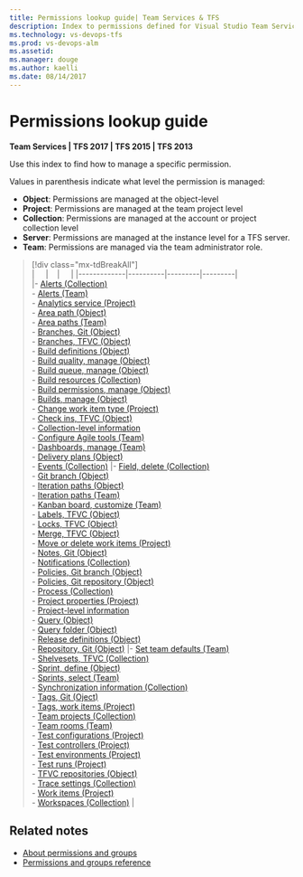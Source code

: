 ```yaml
---
title: Permissions lookup guide| Team Services & TFS  
description: Index to permissions defined for Visual Studio Team Services (VSTS) and Team Foundation Server   
ms.technology: vs-devops-tfs
ms.prod: vs-devops-alm
ms.assetid:  
ms.manager: douge
ms.author: kaelli
ms.date: 08/14/2017
---
```


# Permissions lookup guide

**Team Services | TFS 2017 | TFS 2015 | TFS 2013**

Use this index to find how to manage a specific permission. 
  
Values in parenthesis indicate what level the permission is managed:

- **Object**: Permissions are managed at the object-level    
- **Project**: Permissions are managed at the team project level
- **Collection**: Permissions are managed at the account or project collection level  
- **Server**: Permissions are managed at the instance level for a TFS server.   
- **Team**: Permissions are managed via the team administrator role.   

> [!div class="mx-tdBreakAll"]  
> |  &nbsp;&nbsp;&nbsp; | &nbsp;&nbsp;&nbsp;| &nbsp;&nbsp;&nbsp; | 
> |-------------|----------|---------|---------|    
> |- [Alerts (Collection)](../tfs-server/command-line/tfssecurity-cmd.md#collection-level-permissions)<br/>- [Alerts (Team)](../work/scale/team-administrator-permissions.md)<br/>-  [Analytics service (Project)](../report/analytics/analytics-security.md)<br/>- [Area path (Object)](../work/how-to/set-permissions-access-work-tracking.md)<br/>- [Area paths (Team)](../work/scale/team-administrator-permissions.md)<br/>- [Branches, Git  (Object)](../git/branch-permissions.md)<br/>- [Branches, TFVC (Object)](set-git-tfvc-repository-permissions.md)<br/>- [Build definitions (Object)](set-build-release-permissions.md)<br/>- [Build quality, manage (Object)](set-build-release-permissions.md)<br/>- [Build queue, manage (Object)](set-build-release-permissions.md)<br/>- [Build resources (Collection)](set-build-release-permissions.md)<br/>- [Build permissions, manage (Object)](set-build-release-permissions.md)<br/>- [Builds, manage (Object)](set-build-release-permissions.md)<br/>- [Change work item type (Project)](set-project-collection-level-permissions.md)<br/>- [Check ins, TFVC (Object)](set-git-tfvc-repository-permissions.md)<br/>- [Collection-level information](set-project-collection-level-permissions.md)<br/>- [Configure Agile tools (Team)](../work/scale/team-administrator-permissions.md)<br/>- [Dashboards, manage (Team)](../work/scale/team-administrator-permissions.md)<br/>- [Delivery plans (Object)](../work/scale/review-team-plans.md#plan-permissions)<br/>- [Events (Collection)](set-project-collection-level-permissions.md) |- [Field, delete (Collection)](set-project-collection-level-permissions.md)<br/>- [Git branch (Object)](../git/branch-permissions.md)<br/>- [Iteration paths (Object)](../work/how-to/set-permissions-access-work-tracking.md)<br/>- [Iteration paths (Team)](../work/scale/team-administrator-permissions.md)<br/>- [Kanban board, customize (Team)](../work/scale/team-administrator-permissions.md)<br/>- [Labels, TFVC (Object)](set-git-tfvc-repository-permissions.md)<br/>- [Locks, TFVC (Object)](set-git-tfvc-repository-permissions.md)<br/>- [Merge, TFVC (Object)](set-git-tfvc-repository-permissions.md)<br/>- [Move or delete work items (Project)](set-project-collection-level-permissions.md)<br/>- [Notes, Git (Object)](../git/branch-permissions.md)<br/>-  [Notifications (Collection)](../tfs-server/command-line/tfssecurity-cmd.md#collection-level-permissions)<br/>- [Policies, Git branch (Object)](../git/branch-permissions.md)<br/>- [Policies, Git repository (Object)](set-git-tfvc-repository-permissions.md)<br/>-  [Process (Collection)](../work/process/manage-process.md#process-permissions)<br/>-  [Project properties (Project)](set-project-collection-level-permissions.md)<br/>- [Project-level information](set-project-collection-level-permissions.md)<br/>- [Query (Object)](../work/track/set-query-permissions.md)<br/>- [Query folder (Object)](../work/track/set-query-permissions.md)<br/>- [Release definitions (Object)](set-build-release-permissions.md)<br/>- [Repository, Git (Object)](set-git-tfvc-repository-permissions.md) |- [Set team defaults (Team)](../work/scale/team-administrator-permissions.md)<br/>- [Shelvesets, TFVC (Collection)](set-project-collection-level-permissions.md)<br/>- [Sprint, define (Object)](../work/how-to/set-permissions-access-work-tracking.md)<br/>- [Sprints, select (Team)](../work/scale/team-administrator-permissions.md)<br/>- [Synchronization information (Collection)](set-project-collection-level-permissions.md)<br/>- [Tags, Git (Oject)](../git/branch-permissions.md)<br/>- [Tags, work items (Project)](../work/how-to/set-permissions-access-work-tracking.md)<br/>-  [Team projects (Collection)](set-project-collection-level-permissions.md)<br/>- [Team rooms (Team)](../work/scale/team-administrator-permissions.md)<br/>- [Test configurations (Project)](set-project-collection-level-permissions.md)<br/>- [Test controllers (Project)](set-project-collection-level-permissions.md)<br/>- [Test environments (Project)](set-project-collection-level-permissions.md)<br/>- [Test runs  (Project)](set-project-collection-level-permissions.md)<br/>- [TFVC repositories (Object)](set-git-tfvc-repository-permissions.md)<br/>- [Trace settings (Collection)](set-project-collection-level-permissions.md)<br/>- [Work items (Project)](../work/how-to/set-permissions-access-work-tracking.md)<br/>- [Workspaces  (Collection)](set-project-collection-level-permissions.md) | 



## Related notes
- [About permissions and groups](about-permissions.md)
- [Permissions and groups reference](permissions.md) 
